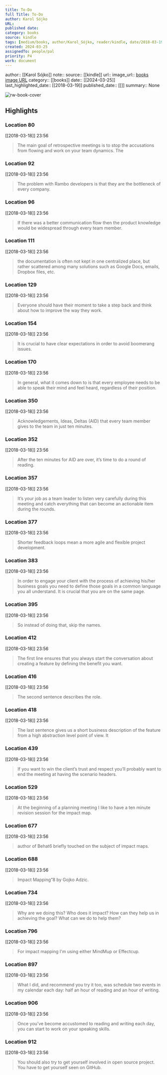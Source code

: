 ```yaml
---
title: To-Do
full Title: To-Do
author: Karol Sójko
URL: 
published date: 
category: books
source: kindle
tags: [medium/books, author/Karol_Sójko, reader/kindle, date/2018-03-19, area/reader]
created: 2024-03-25
assignedTo: people/pal
priority: P4
work: document
---
```

author:: [[Karol Sójko]]
note:: 
source:: [[kindle]]
url:: 
image_url:: [books image URL](https://images-na.ssl-images-amazon.com/images/I/51V70rvaoRL._SL200_.jpg)
category:: [[books]]
date:: [[2024-03-25]]
last_highlighted_date:: [[2018-03-19]]
published_date:: [[]]
summary:: None


![rw-book-cover](https://images-na.ssl-images-amazon.com/images/I/51V70rvaoRL._SL200_.jpg)

## Highlights
### Location 80
[[2018-03-18]] 23:56
> The main goal of retrospective meetings is to stop the accusations from flowing and work on your team dynamics. The


### Location 92
[[2018-03-18]] 23:56
> The problem with Rambo developers is that they are the bottleneck of every company.


### Location 96
[[2018-03-18]] 23:56
> If there was a better communication flow then the product knowledge would be widespread through every team member.


### Location 111
[[2018-03-18]] 23:56
> the documentation is often not kept in one centralized place, but rather scattered among many solutions such as Google Docs, emails, Dropbox files, etc.


### Location 129
[[2018-03-18]] 23:56
> Everyone should have their moment to take a step back and think about how to improve the way they work.


### Location 154
[[2018-03-18]] 23:56
> It is crucial to have clear expectations in order to avoid boomerang issues.


### Location 170
[[2018-03-18]] 23:56
> In general, what it comes down to is that every employee needs to be able to speak their mind and feel heard, regardless of their position.


### Location 350
[[2018-03-18]] 23:56
> Acknowledgements, Ideas, Deltas (AID) that every team member gives to the team in just ten minutes.


### Location 352
[[2018-03-18]] 23:56
> After the ten minutes for AID are over, it’s time to do a round of reading.


### Location 357
[[2018-03-18]] 23:56
> It’s your job as a team leader to listen very carefully during this meeting and catch everything that can become an actionable item during the rounds.


### Location 377
[[2018-03-18]] 23:56
> Shorter feedback loops mean a more agile and flexible project development.


### Location 383
[[2018-03-18]] 23:56
> In order to engage your client with the process of achieving his/her business goals you need to define those goals in a common language you all understand. It is crucial that you are on the same page.


### Location 395
[[2018-03-18]] 23:56
> So instead of doing that, skip the names.


### Location 412
[[2018-03-18]] 23:56
> The first line ensures that you always start the conversation about creating a feature by defining the benefit you want.


### Location 416
[[2018-03-18]] 23:56
> The second sentence describes the role.


### Location 418
[[2018-03-18]] 23:56
> The last sentence gives us a short business description of the feature from a high abstraction level point of view. It


### Location 439
[[2018-03-18]] 23:56
> If you want to win the client’s trust and respect you’ll probably want to end the meeting at having the scenario headers.


### Location 529
[[2018-03-18]] 23:56
> At the beginning of a planning meeting I like to have a ten minute revision session for the impact map.


### Location 677
[[2018-03-18]] 23:56
> author of Behat6 briefly touched on the subject of impact maps.


### Location 688
[[2018-03-18]] 23:56
> Impact Mapping”8 by Gojko Adzic.


### Location 734
[[2018-03-18]] 23:56
> Why are we doing this? Who does it impact? How can they help us in achieving the goal? What can we do to help them?


### Location 796
[[2018-03-18]] 23:56
> For impact mapping I'm using either MindMup or Effectcup.


### Location 897
[[2018-03-18]] 23:56
> What I did, and recommend you try it too, was schedule two events in my calendar each day: half an hour of reading and an hour of writing.


### Location 906
[[2018-03-18]] 23:56
> Once you’ve become accustomed to reading and writing each day, you can start to work on your speaking skills.


### Location 912
[[2018-03-18]] 23:56
> You should also try to get yourself involved in open source project. You have to get yourself seen on GitHub.



